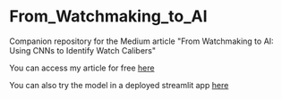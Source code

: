 # From_Watchmaking_to_AI
Companion repository for the Medium article "From Watchmaking to AI: Using CNNs to Identify Watch Calibers"

You can access my article for free [here](https://medium.data-decision.io/from-watchmaking-to-ai-using-cnns-to-identify-watch-calibers-3907d044ee07?sk=ac5bb453b6018b817b1fc2215794f082)

You can also try the model in a deployed streamlit app [here](https://watchmovfinder.streamlit.app/)
